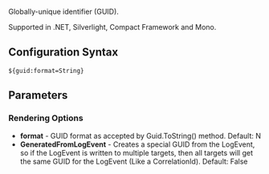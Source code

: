 Globally-unique identifier (GUID). 

Supported in .NET, Silverlight, Compact Framework and Mono.

## Configuration Syntax
```
${guid:format=String}
```

## Parameters
### Rendering Options
* **format** - GUID format as accepted by Guid.ToString() method. Default: N
* **GeneratedFromLogEvent** - Creates a special GUID from the LogEvent, so if the LogEvent is written to multiple targets, then all targets will get the same GUID for the LogEvent (Like a CorrelationId). Default: False